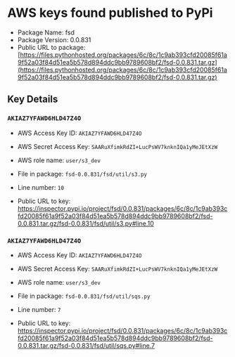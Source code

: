 # AWS keys found published to PyPi

* Package Name: fsd
* Package Version: 0.0.831
* Public URL to package: [https://files.pythonhosted.org/packages/6c/8c/1c9ab393cfd20085f61a9f52a03f84d51ea5b578d894ddc9bb9789608bf2/fsd-0.0.831.tar.gz](https://files.pythonhosted.org/packages/6c/8c/1c9ab393cfd20085f61a9f52a03f84d51ea5b578d894ddc9bb9789608bf2/fsd-0.0.831.tar.gz)

## Key Details

### `AKIAZ7YFAWD6HLD47Z4O`

* AWS Access Key ID: `AKIAZ7YFAWD6HLD47Z4O`
* AWS Secret Access Key: `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` 
* AWS role name: `user/s3_dev`
* File in package: `fsd-0.0.831/fsd/util/s3.py`
* Line number: `10`

* Public URL to key: https://inspector.pypi.io/project/fsd/0.0.831/packages/6c/8c/1c9ab393cfd20085f61a9f52a03f84d51ea5b578d894ddc9bb9789608bf2/fsd-0.0.831.tar.gz/fsd-0.0.831/fsd/util/s3.py#line.10



### `AKIAZ7YFAWD6HLD47Z4O`

* AWS Access Key ID: `AKIAZ7YFAWD6HLD47Z4O`
* AWS Secret Access Key: `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` 
* AWS role name: `user/s3_dev`
* File in package: `fsd-0.0.831/fsd/util/sqs.py`
* Line number: `7`

* Public URL to key: https://inspector.pypi.io/project/fsd/0.0.831/packages/6c/8c/1c9ab393cfd20085f61a9f52a03f84d51ea5b578d894ddc9bb9789608bf2/fsd-0.0.831.tar.gz/fsd-0.0.831/fsd/util/sqs.py#line.7


